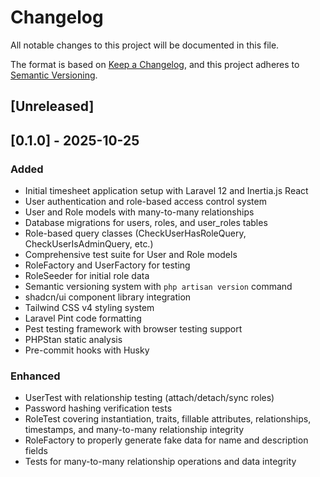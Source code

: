 # Changelog

All notable changes to this project will be documented in this file.

The format is based on [Keep a Changelog](https://keepachangelog.com/en/1.0.0/),
and this project adheres to [Semantic Versioning](https://semver.org/spec/v2.0.0.html).

## [Unreleased]

## [0.1.0] - 2025-10-25

### Added

- Initial timesheet application setup with Laravel 12 and Inertia.js React
- User authentication and role-based access control system
- User and Role models with many-to-many relationships
- Database migrations for users, roles, and user_roles tables
- Role-based query classes (CheckUserHasRoleQuery, CheckUserIsAdminQuery, etc.)
- Comprehensive test suite for User and Role models
- RoleFactory and UserFactory for testing
- RoleSeeder for initial role data
- Semantic versioning system with `php artisan version` command
- shadcn/ui component library integration
- Tailwind CSS v4 styling system
- Laravel Pint code formatting
- Pest testing framework with browser testing support
- PHPStan static analysis
- Pre-commit hooks with Husky

### Enhanced

- UserTest with relationship testing (attach/detach/sync roles)
- Password hashing verification tests
- RoleTest covering instantiation, traits, fillable attributes, relationships, timestamps, and many-to-many relationship integrity
- RoleFactory to properly generate fake data for name and description fields
- Tests for many-to-many relationship operations and data integrity
